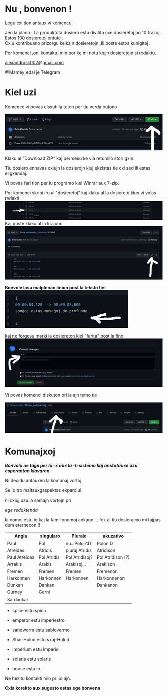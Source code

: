 # Nu , bonvenon ! 

Legu cxi tion antaux vi komencu.

Jen la plano : 
La produktota dosiero estu divitita cxe dosieretoj po 10 frazoj .
Estos 100 dosieretoj entute .  
Cxiu kontribuano prizorgu kelkajn dosieretojn ,Ili poste estos kunigitaj .

Por komenci  ,oni kontaktu min por ke mi notu kiujn dosieretojn si redaktu.

alexandrosk002@gmail.com

@Mamey_edal je Telegram


# Kiel uzi

Komence vi povas elsxuti la tuton per tiu verda butono


![alt text](https://github.com/Bela-Kamilo/Dune_subtekstoj/blob/main/gvidbildoj/elsxutu.png "★")

Klaku al "Download ZIP" kaj permesu ke via retumilo stori gxin.

Tiu dosiero enhavas cxiujn la dosierojn kiuj ekzistas tie cxi sed ili estas eligxendaj.

Vi povas fari tion per iu programo kiel Winrar aux 7-zip.

Por komenci skribi iru al "dosieretoj" kaj klaku al la dosiereto kiun vi volas redakti
![alt text](https://github.com/Bela-Kamilo/Dune_subtekstoj/blob/main/gvidbildoj/klakuallanomo.png "★")
Kaj poste klaku al la krajono
![alt text](https://github.com/Bela-Kamilo/Dune_subtekstoj/blob/main/gvidbildoj/redaktu.png "★")

**Bonvole lasu malplenan linion post la teksto tiel**
![alt text](https://github.com/Bela-Kamilo/Dune_subtekstoj/blob/main/gvidbildoj/lasulinion.png "Estas la .srt formato")

kaj ne forgesu marki la dosiereton kiel "farita" post la fino
![alt text](https://github.com/Bela-Kamilo/Dune_subtekstoj/blob/main/gvidbildoj/farita.png "★")


Vi povas komenci diskuton pri ia ajn temo tie

![alt text](https://github.com/Bela-Kamilo/Dune_subtekstoj/blob/main/gvidbildoj/diskutu.png "★")


# Komunajxoj

***Bonvolu ne tajpi per la -x aux la -h sistemo kaj anstatauxe uzu esperantan klavaron***

Ni decidu antauxen la komunaj vortoj.

Se io tro maltauxgaspektas ekparolu!

ni cxiuj uzu la samajn vortojn pri

*ege redaktenda*

la nomoj estu io kaj la familionomoj ankaux.... fek al tiu 
dosieracxo mi tajpas dum eternecon !!

|Angla         | singularo    | Pluralo           |akuzativo         |
|--------------|--------------|-------------------|------------------|
|Paul          |Pol           |nu...Poloj?:D      |Polon:D           |
|Atreides      |Atridis       |pluraj Atridis     |Atridison         |
|Paul Atreides |Pol Atridis   |Pol Atridisoj?     |Pol Atridison (?) |
|Arrakis       |Arakis        |Arakisoj...        |Arakison          | 
|Fremen        |Fremen        |Fremen             |Fremenon          |
|Harkonnen     |Harkonnen     |Harkonnen          |Harkonnenon       | 
|Dunkan        |Dankan        |                   |Dankanon          |
|Gurney        |Gerni         |                   |                  |
|Sardaukar     |              |                   |                  |

- spice estu spico 

- emperor estu imperiestro

- sandworm estu sablovermo

- Shai-Hulud estu sxaj-Hulud

- imperium estu imperio

- solaris estu solaris 

- house estu io...





Ne hezitu kontakti min pri io ajn. 

**Cxia korekto aux sugesto estas ege bonvena**










